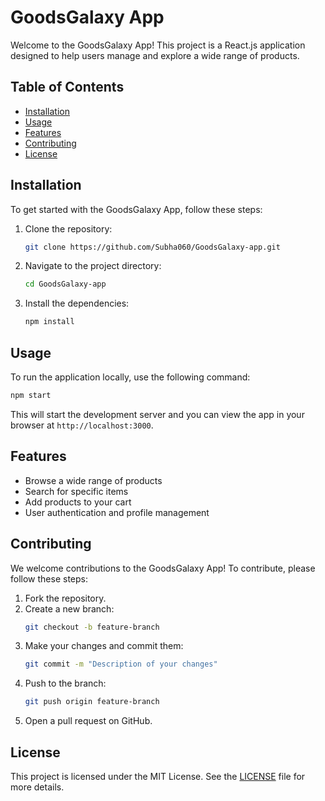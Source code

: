 # GoodsGalaxy App

Welcome to the GoodsGalaxy App! This project is a React.js application designed to help users manage and explore a wide range of products.

## Table of Contents

- [Installation](#installation)
- [Usage](#usage)
- [Features](#features)
- [Contributing](#contributing)
- [License](#license)

## Installation

To get started with the GoodsGalaxy App, follow these steps:

1. Clone the repository:
    ```bash
    git clone https://github.com/Subha060/GoodsGalaxy-app.git
    ```
2. Navigate to the project directory:
    ```bash
    cd GoodsGalaxy-app
    ```
3. Install the dependencies:
    ```bash
    npm install
    ```

## Usage

To run the application locally, use the following command:
```bash
npm start
```
This will start the development server and you can view the app in your browser at `http://localhost:3000`.

## Features

- Browse a wide range of products
- Search for specific items
- Add products to your cart
- User authentication and profile management

## Contributing

We welcome contributions to the GoodsGalaxy App! To contribute, please follow these steps:

1. Fork the repository.
2. Create a new branch:
    ```bash
    git checkout -b feature-branch
    ```
3. Make your changes and commit them:
    ```bash
    git commit -m "Description of your changes"
    ```
4. Push to the branch:
    ```bash
    git push origin feature-branch
    ```
5. Open a pull request on GitHub.

## License

This project is licensed under the MIT License. See the [LICENSE][licenseLink] file for more details.


[licenseLink]: LICENSE
